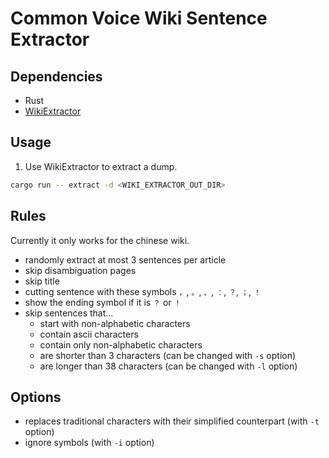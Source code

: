 # Common Voice Wiki Sentence Extractor

## Dependencies

- Rust
- [WikiExtractor](https://github.com/attardi/wikiextractor)

## Usage

1. Use WikiExtractor to extract a dump.
```bash
cargo run -- extract -d <WIKI_EXTRACTOR_OUT_DIR>
```

## Rules
Currently it only works for the chinese wiki.
- randomly extract at most 3 sentences per article
- skip disambiguation pages
- skip title
- cutting sentence with these symbols `，`, `。`, `、`, `：`, `？`, `；`, `！`
- show the ending symbol if it is `？` or `！`
- skip sentences that...
  - start with non-alphabetic characters
  - contain ascii characters
  - contain only non-alphabetic characters
  - are shorter than 3 characters (can be changed with `-s` option)
  - are longer than 38 characters (can be changed with `-l` option)

## Options
- replaces traditional characters with their simplified counterpart (with `-t` option)
- ignore symbols (with `-i` option)
